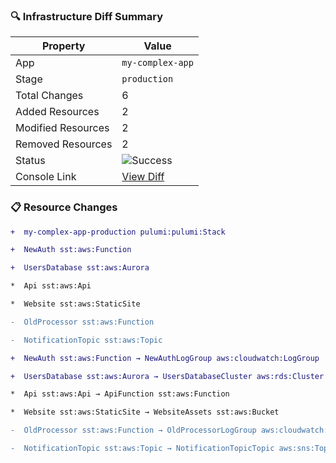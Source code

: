 ### 🔍 Infrastructure Diff Summary

| Property | Value |
|----------|-------|
| App | `my-complex-app` |
| Stage | `production` |
| Total Changes | 6 |
| Added Resources | 2 |
| Modified Resources | 2 |
| Removed Resources | 2 |
| Status | ![Success](https://img.shields.io/badge/Status-Success-green) |
| Console Link | [View Diff](https://console.sst.dev/my-complex-app/production/diffs/xyz789) |

### 📋 Resource Changes

```diff
+  my-complex-app-production pulumi:pulumi:Stack

+  NewAuth sst:aws:Function

+  UsersDatabase sst:aws:Aurora

*  Api sst:aws:Api

*  Website sst:aws:StaticSite

-  OldProcessor sst:aws:Function

-  NotificationTopic sst:aws:Topic

+  NewAuth sst:aws:Function → NewAuthLogGroup aws:cloudwatch:LogGroup

+  UsersDatabase sst:aws:Aurora → UsersDatabaseCluster aws:rds:Cluster

*  Api sst:aws:Api → ApiFunction sst:aws:Function

*  Website sst:aws:StaticSite → WebsiteAssets sst:aws:Bucket

-  OldProcessor sst:aws:Function → OldProcessorLogGroup aws:cloudwatch:LogGroup

-  NotificationTopic sst:aws:Topic → NotificationTopicTopic aws:sns:Topic
```